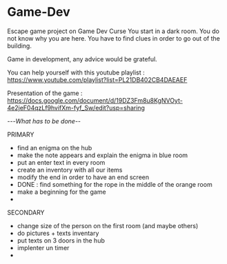# Game-Dev
Escape game project on Game Dev Curse
You start in a dark room. You do not know why you are here. You have to find clues in order to go out of the building.

Game in development, any advice would be grateful.

You can help yourself with this youtube playlist :
 https://www.youtube.com/playlist?list=PL21DB402CB4DAEAEF

Presentation of the game :
https://docs.google.com/document/d/19DZ3Fm8u8KgNVOyt-4e2jeF04qzLf9hvifXm-fyf_Sw/edit?usp=sharing

---*What has to be done*--

PRIMARY
- find an enigma on the hub
- make the note appears and explain the enigma in blue room
- put an enter text in every room
- create an inventory with all our items
- modify the end in order to have an end screen
- DONE : find something for the rope in the middle of the orange room
- make a beginning for the game
-

SECONDARY
- change size of the person on the first room (and maybe others)
- do pictures + texts inventary
- put texts on 3 doors in the hub
- implenter un timer
- 

